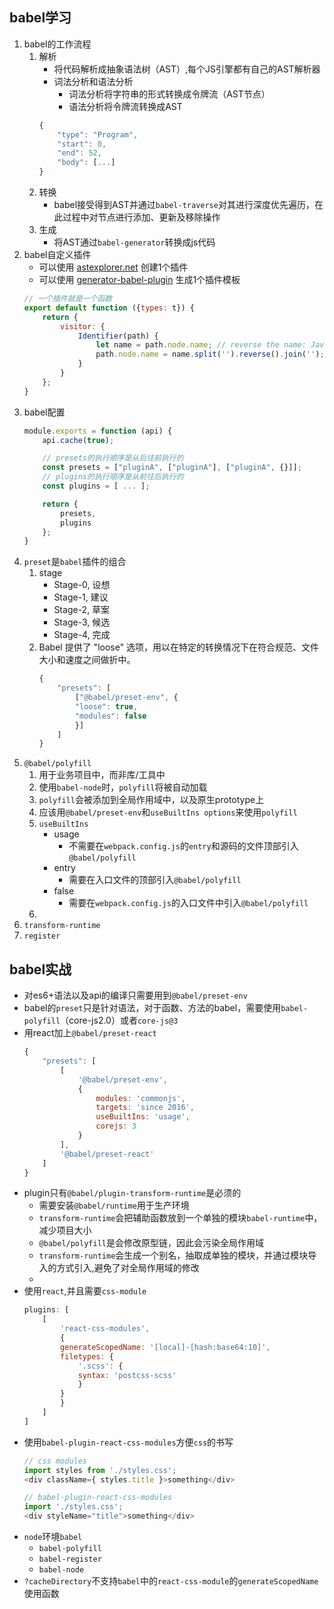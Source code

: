 ## babel学习
1. babel的工作流程
    1. 解析
        * 将代码解析成抽象语法树（AST）,每个JS引擎都有自己的AST解析器
        * 词法分析和语法分析
            * 词法分析将字符串的形式转换成令牌流（AST节点）
            * 语法分析将令牌流转换成AST
        ```js
        {
            "type": "Program",
            "start": 0,
            "end": 52,
            "body": [...]
        }
        ```
    2. 转换
        * babel接受得到AST并通过`babel-traverse`对其进行深度优先遍历，在此过程中对节点进行添加、更新及移除操作
    3. 生成
        * 将AST通过`babel-generator`转换成js代码
2. babel自定义插件
    * 可以使用 [astexplorer.net](https://astexplorer.net/#/KJ8AjD6maa) 创建1个插件
    * 可以使用 [generator-babel-plugin](https://github.com/babel/generator-babel-plugin) 生成1个插件模板
    ```js
    // 一个插件就是一个函数
    export default function ({types: t}) {
        return {
            visitor: {
                Identifier(path) {
                    let name = path.node.name; // reverse the name: JavaScript -> tpircSavaJ
                    path.node.name = name.split('').reverse().join('');
                }
            }
        };
    }
    ```
3. babel配置
    ```js
    module.exports = function (api) {
        api.cache(true);

        // presets的执行顺序是从后往前执行的
        const presets = ["pluginA", ["pluginA"], ["pluginA", {}]];
        // plugins的执行顺序是从前往后执行的
        const plugins = [ ... ];

        return {
            presets,
            plugins
        };
    }
    ```
4. `preset`是`babel`插件的组合
    1. stage
        * Stage-0, 设想
        * Stage-1, 建议
        * Stage-2, 草案
        * Stage-3, 候选
        * Stage-4, 完成
    2. Babel 提供了 "loose" 选项，用以在特定的转换情况下在符合规范、文件大小和速度之间做折中。
        ```js
        {
            "presets": [
                ["@babel/preset-env", {
                "loose": true,
                "modules": false
                }]
            ]
        }
        ``` 
5. `@babel/polyfill`
    1. 用于业务项目中，而非库/工具中
    2. 使用`babel-node`时，`polyfill`将被自动加载
    3. `polyfill`会被添加到全局作用域中，以及原生prototype上
    4. 应该用`@babel/preset-env`和`useBuiltIns options`来使用`polyfill`
    5. `useBuiltIns`
        * usage
            * 不需要在`webpack.config.js`的`entry`和源码的文件顶部引入`@babel/polyfill`
        * entry
            * 需要在入口文件的顶部引入`@babel/polyfill`
        * false
            * 需要在`webpack.config.js`的入口文件中引入`@babel/polyfill`
    6. 
6. `transform-runtime`
7. `register`

## babel实战
* 对es6+语法以及api的编译只需要用到```@babel/preset-env```
* babel的`preset`只是针对语法，对于函数、方法的babel，需要使用`babel-polyfill`（core-js2.0）或者`core-js@3`
* 用react加上```@babel/preset-react```
    ```js
    {
        "presets": [
            [
                '@babel/preset-env',
                {
                    modules: 'commonjs',
                    targets: 'since 2016',
                    useBuiltIns: 'usage',
                    corejs: 3
                }
            ],
            '@babel/preset-react'
        ]
    }
    ```
* plugin只有```@babel/plugin-transform-runtime```是必须的
    * 需要安装```@babel/runtime```用于生产环境
    * ```transform-runtime```会把辅助函数放到一个单独的模块```babel-runtime```中，减少项目大小
    * ```@babel/polyfill```是会修改原型链，因此会污染全局作用域
    * ```transform-runtime```会生成一个别名，抽取成单独的模块，并通过模块导入的方式引入,避免了对全局作用域的修改
    * 
* 使用```react```,并且需要```css-module```
    ```js
    plugins: [
        [
            'react-css-modules',
            {
            generateScopedName: '[local]-[hash:base64:10]',
            filetypes: {
                '.scss': {
                syntax: 'postcss-scss'
                }
            }
            }
        ]
    ]
    ```
* 使用`babel-plugin-react-css-modules`方便`css`的书写
    ```js
    // css modules
    import styles from './styles.css';
    <div className={ styles.title }>something</div>
    ```
    ```js
    // babel-plugin-react-css-modules
    import './styles.css';
    <div styleName="title">something</div>
    ```
* ```node```环境```babel``` 
  * ```babel-polyfill```
  * ```babel-register```
  * ```babel-node```
* `?cacheDirectory`不支持`babel`中的`react-css-module`的`generateScopedName`使用函数